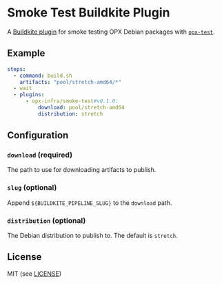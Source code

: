 # Smoke Test Buildkite Plugin

A [Buildkite plugin](https://buildkite.com/docs/agent/v3/plugins) for smoke testing OPX Debian packages with [`opx-test`](https://github.com/open-switch/opx-test).

## Example

```yaml
steps:
  - command: build.sh
    artifacts: "pool/stretch-amd64/*"
  - wait
  - plugins:
      - opx-infra/smoke-test#v0.1.0:
          download: pool/stretch-amd64
          distribution: stretch
```

## Configuration

### `download` (required)

The path to use for downloading artifacts to publish.

### `slug` (optional)

Append `${BUILDKITE_PIPELINE_SLUG}` to the `download` path.

### `distribution` (optional)

The Debian distribution to publish to. The default is `stretch`.

## License

MIT (see [LICENSE](LICENSE))
